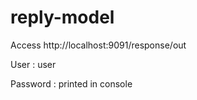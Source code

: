 # reply-model

Access http://localhost:9091/response/out

<p>User : user 
<p>Password : printed in console
